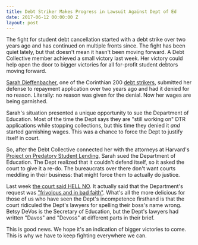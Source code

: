```yaml
---
title: Debt Striker Makes Progress in Lawsuit Against Dept of Ed
date: 2017-06-12 00:00:00 Z
layout: post
---
```


The fight for student debt cancellation started with a debt strike over two years ago and has continued on multiple fronts since. The fight has been quiet lately, but that doesn't mean it hasn't been moving forward. A Debt Collective member achieved a small victory last week. Her victory could help open the door to bigger victories for all for-profit student debtors moving forward.

[Sarah Dieffenbacher](https://debtcollective.org/studentstrike#undefined), one of the Corinthian 200 [debt strikers](https://debtcollective.org/studentstrike), submitted her defense to repayment application over two years ago and had it denied for no reason. Literally: no reason was given for the denial. Now her wages are being garnished.

Sarah's situation presented a unique opportunity to sue the Department of Education. Most of the time the Dept says they are "still working on" DTR applications while stopping collections, but this time they denied it *and* started garnishing wages. This was a chance to force the Dept to justify itself in court.

So, after the Debt Collective connected her with the attorneys at Harvard's [Project on Predatory Student Lending](http://www.legalservicescenter.org/get-legal-help/predatory-lending-and-consumer-protection-unit/project-on-predatory-student-lending/), Sarah sued the Department of Education. The Dept realized that it couldn't defend itself, so it asked the court to give it a re-do. The bureaucrats over there don't want courts meddling in their business: that might force them to actually do justice.

Last week [the court said HELL NO](http://www.legalservicescenter.org/court-orders-department-of-education-to-end-two-year-delay-in-considering-student-loan-relief-application-calling-request-for-further-delay-frivolous-and-in-bad-faith/). It actually said that the Department's request was ["frivolous and in bad faith"](http://www.legalservicescenter.org/wp-content/uploads/2012/10/Dieffenbacher-v.-DeVos-Order-Denying-Defs-Mot-to-Remand.pdf). What's all the more delicious for those of us who have seen the Dept's incompetence firsthand is that the court ridiculed the Dept's lawyers for spelling their boss's name wrong. Betsy DeVos is the Secretary of Education, but the Dept's lawyers had written "Davos" and "Devoss" at different parts in their brief.

This is good news. We hope it's an indication of bigger victories to come. This is why we have to keep fighting everywhere we can.